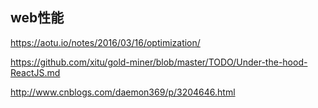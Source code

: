 ## web性能

https://aotu.io/notes/2016/03/16/optimization/

https://github.com/xitu/gold-miner/blob/master/TODO/Under-the-hood-ReactJS.md

http://www.cnblogs.com/daemon369/p/3204646.html

